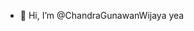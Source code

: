 - 👋 Hi, I’m @ChandraGunawanWijaya yea
<!---
ChandraGunawanWijaya/ChandraGunawanWijaya is a ✨ special ✨ repository because its `README.md` (this file) appears on your GitHub profile.
You can click the Preview link to take a look at your changes.
--->
